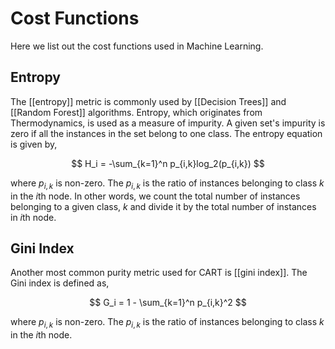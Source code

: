 # Cost Functions 

Here we list out the cost functions used in Machine Learning. 

## Entropy

The [[entropy]] metric is commonly used by [[Decision Trees]] and [[Random Forest]] algorithms. Entropy, which originates from Thermodynamics, is used as a measure of impurity. A given set's impurity is zero if all the instances in the set belong to one class. The entropy equation is given by, 

$$
H_i = -\sum_{k=1}^n p_{i,k}log_2(p_{i,k})
$$

where $p_{i,k}$ is non-zero. The $p_{i,k}$ is the ratio of instances belonging to class $k$ in the $i$th node. In other words, we count the total number of instances belonging to a given class, $k$ and divide it by the total number of instances in $i$th node.

## Gini Index

Another most common purity metric used for CART is [[gini index]]. The Gini index is defined as, 

$$
G_i = 1 - \sum_{k=1}^n p_{i,k}^2
$$

where $p_{i,k}$ is non-zero. The $p_{i,k}$ is the ratio of instances belonging to class $k$ in the $i$th node.